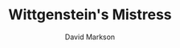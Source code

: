 ---
title: "Wittgenstein's Mistress"
subtitle: ""
description: ""
layout: book
author: David Markson
started: 2013-11-04
read: 2015-01-10
status: read
rating: 0
color: 
cover: 
pages: 240
progress: 0
link: 
---